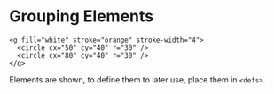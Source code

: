 # Grouping Elements

```
<g fill="white" stroke="orange" stroke-width="4">
  <circle cx="50" cy="40" r="30" />
  <circle cx="80" cy="40" r="30" />
</g>
```

Elements are shown, to define them to later use, place them in `<defs>`.
